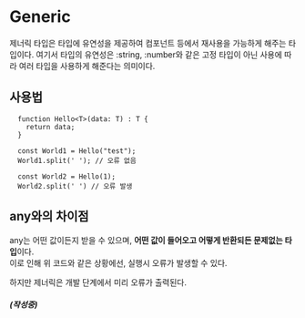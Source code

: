 # Generic
  제너릭 타입은 타입에 유연성을 제공하여 컴포넌트 등에서 재사용을 가능하게 해주는 타입이다.
  여기서 타입의 유연성은 :string, :number와 같은 고정 타입이 아닌 사용에 따라 여러 타입을 사용하게 해준다는 의미이다.

  ## 사용법
  ```
    function Hello<T>(data: T) : T {
      return data;
    }

    const World1 = Hello("test");
    World1.split(' '); // 오류 없음
    
    const World2 = Hello(1);
    World2.split(' ') // 오류 발생 
  ```
  
  ## any와의 차이점
  any는 어떤 값이든지 받을 수 있으며, **어떤 값이 들어오고 어떻게 반환되든 문제없는 타입**이다.  
  이로 인해 위 코드와 같은 상황에선, 실행시 오류가 발생할 수 있다.  

  하지만 제너릭은 개발 단계에서 미리 오류가 출력된다.

  ##### (작성중)